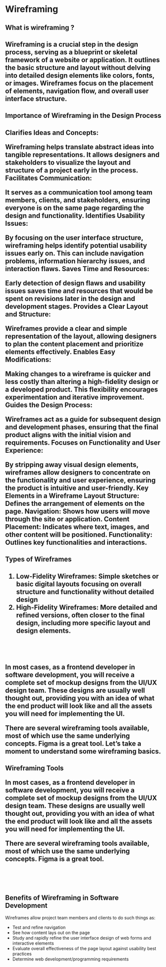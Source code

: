 
<h1>Wireframing</h1>

<h2>What is wireframing ?<h2>
<p>Wireframing is a crucial step in the design process, serving as a blueprint or skeletal framework of a website or application. It outlines the basic structure and layout without delving into detailed design elements like colors, fonts, or images. Wireframes focus on the placement of elements, navigation flow, and overall user interface structure.</p>


<h2>Importance of Wireframing in the Design Process<h2>
Clarifies Ideas and Concepts:

Wireframing helps translate abstract ideas into tangible representations. It allows designers and stakeholders to visualize the layout and structure of a project early in the process.
Facilitates Communication:

It serves as a communication tool among team members, clients, and stakeholders, ensuring everyone is on the same page regarding the design and functionality.
Identifies Usability Issues:

By focusing on the user interface structure, wireframing helps identify potential usability issues early on. This can include navigation problems, information hierarchy issues, and interaction flaws.
Saves Time and Resources:

Early detection of design flaws and usability issues saves time and resources that would be spent on revisions later in the design and development stages.
Provides a Clear Layout and Structure:

Wireframes provide a clear and simple representation of the layout, allowing designers to plan the content placement and prioritize elements effectively.
Enables Easy Modifications:

Making changes to a wireframe is quicker and less costly than altering a high-fidelity design or a developed product. This flexibility encourages experimentation and iterative improvement.
Guides the Design Process:

Wireframes act as a guide for subsequent design and development phases, ensuring that the final product aligns with the initial vision and requirements.
Focuses on Functionality and User Experience:

By stripping away visual design elements, wireframes allow designers to concentrate on the functionality and user experience, ensuring the product is intuitive and user-friendly.
Key Elements in a Wireframe
Layout Structure: Defines the arrangement of elements on the page.
Navigation: Shows how users will move through the site or application.
Content Placement: Indicates where text, images, and other content will be positioned.
Functionality: Outlines key functionalities and interactions.

<h2>Types of Wireframes<h2>

<ol>
<li><b>Low-Fidelity Wireframes:</b> Simple sketches or basic digital layouts focusing on overall structure and functionality without detailed design</li>
<li><b>High-Fidelity Wireframes:</b> More detailed and refined versions, often closer to the final design, including more specific layout and design elements.</li></ol>

<br>
<br>

<p>In most cases, as a frontend developer in software development, you will receive a complete set of mockup designs from the UI/UX design team. These designs are usually well thought out, providing you with an idea of what the end product will look like and all the assets you will need for implementing the UI.

There are several wireframing tools available, most of which use the same underlying concepts. Figma is a great tool. Let’s take a moment to understand some wireframing basics.
</p>

<h2>Wireframing Tools</p>
<p>In most cases, as a frontend developer in software development, you will receive a complete set of mockup designs from the UI/UX design team. These designs are usually well thought out, providing you with an idea of what the end product will look like and all the assets you will need for implementing the UI.

There are several wireframing tools available, most of which use the same underlying concepts. Figma is a great tool.
</p>

<br>
<br>

<h2>Benefits of Wireframing in Software Development</h2>

<p>Wireframes allow project team members and clients to do such things as:</p>

<ul>
<li>Test and refine navigation</li>
<li>See how content lays out on the page</li>
<li>Study and rapidly refine the user interface design of web forms and interactive elements</li>
<li>Evaluate overall effectiveness of the page layout against usability best practices</li>
<li>Determine web development/programming requirements</li></ul>

<br>
<br>

